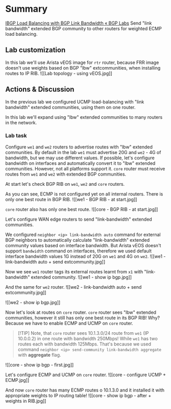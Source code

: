 # Summary
[IBGP Load Balancing with BGP Link Bandwidth « BGP Labs](https://bgplabs.net/lb/3-ibgp/) 
Send "link bandwidth" extended BGP community to other routers for weighted ECMP load balancing.
## Lab customization
In this lab we'll use Arista vEOS image for `rtr` router, because FRR image doesn't use weights based on BGP "lbw" extcommunities, when installing routes to IP RIB.
![[Lab topology - using vEOS.jpg]]
## Actions & Discussion
In the previous lab we configured UCMP load-balancing with "link bandwidth" extended communities, using them on one router.

In this lab we'll expand using "lbw" extended communities to many routers in the network.

### Lab task
Configure `we1` and `we2` routers to advertise routes with "lbw" extended communities. By default in the lab `we1` must advertise 20G and `we2` - 4G of bandwidth, but we may use different values.
If possible, let's configure bandwidth on interfaces and automatically convert it to "lbw" extended communities. However, not all platforms support it.
`core` router must receive routes from `we1` and `we2` with extended BGP communities.

At start let's check BGP RIB on `we1`, `we2` and `core` routers.

As you can see, ECMP is not configured yet on all internal routers. There is only one best route in BGP RIB.
![[we1 - BGP RIB - at start.jpg]]

`core` router also has only one best route.
![[core - BGP RIB - at start.jpg]]

Let's configure WAN edge routers to send "link-bandwidth" extended communities.

We configured `neighbor <ip> link-bandwidth auto` command for external BGP neighbors to automatically calculate "link-bandwidth" extended community values based on interface bandwidth.
But Arista vEOS doesn't support `bandwidth` command on interfaces, therefore we used default interface bandwidth values 1G instead of 20G on `we1` and 4G on `we2`.
![[we1 - link-bandwidth auto + send extcommunity.jpg]]

Now we see `we1` router tags its external routes learnt from `x1` with "link-bandwidth" extended community.
![[we1 - show ip bgp.jpg]]

And the same for `we2` router.
![[we2 - link-bandwidth auto + send extcommunity.jpg]]

![[we2 - show ip bgp.jpg]]

Now let's look at routes on `core` router. `core` router sees "lbw" extended communities, however it still has only one best route in its BGP RIB! Why? Because we have to enable ECMP and UCMP on `core` router.

>[!TIP] Note, that `core` router sees 10.1.3.0/24 route from `we1` (IP 10.0.0.2) in one route with bandwidth 250Mbps! While `we1` has two routes each with bandwidth 125Mbps. That's because we used command `neighbor <ip> send-community link-bandwidth aggregate` with **aggregate** flag.

![[core - show ip bgp - first.jpg]]

Let's configure ECMP and UCMP on `core` router.
![[core - configure UCMP + ECMP.jpg]]

And now `core` router has many ECMP routes o 10.1.3.0 and it installed it with appropriate weights to IP routing table!
![[core - show ip bgp - after + weights in RIB.jpg]]

